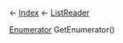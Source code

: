 ← [Index](Api-Index) ← [ListReader<T>](VRage.Collections.ListReader`1)

[Enumerator<T>](System.Collections.Generic.List`1+Enumerator) GetEnumerator()